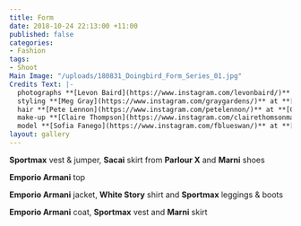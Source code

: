 ```yaml
---
title: Form
date: 2018-10-24 22:13:00 +11:00
published: false
categories:
- Fashion
tags:
- Shoot
Main Image: "/uploads/180831_Doingbird_Form_Series_01.jpg"
Credits Text: |-
  photographs **[Levon Baird](https://www.instagram.com/levonbaird/)** at **[Company1](https://www.instagram.com/company1agency/)**
  styling **[Meg Gray](https://www.instagram.com/graygardens/)** at **[The Artist Group](https://www.instagram.com/theartistgroup/)**
  hair **[Pete Lennon](https://www.instagram.com/petelennon/)** at **[Company1](https://www.instagram.com/company1agency/)**
  make-up **[Claire Thompson](https://www.instagram.com/clairethomsonmakeup/)** at **[Company1](https://www.instagram.com/company1agency/)**
  model **[Sofia Fanego](https://www.instagram.com/fblueswan/)** at **[Kult](https://www.instagram.com/kultaustralia/)**
layout: gallery
---
```


**Sportmax** vest & jumper, **Sacai** skirt from **Parlour X** and **Marni** shoes

**Emporio Armani** top


**Emporio Armani** jacket, **White Story** shirt and **Sportmax** leggings & boots

**Emporio Armani** coat, **Sportmax** vest and **Marni** skirt

